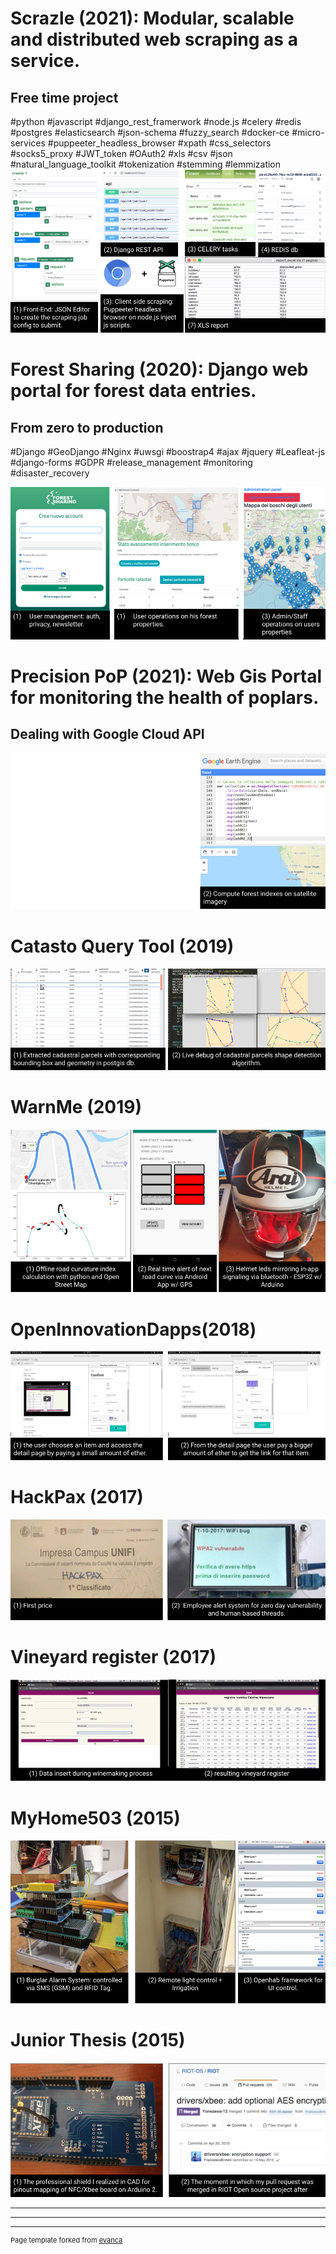 
# Scrazle (2021): Modular, scalable and distributed web scraping as a service.
## Free time project
#python  #javascript  #django_rest_framerwork #node.js #celery #redis #postgres #elasticsearch #json-schema #fuzzy_search #docker-ce #micro-services #puppeeter_headless_browser #xpath #css_selectors #socks5_proxy #JWT_token #OAuth2 #xls #csv #json #natural_language_toolkit #tokenization #stemming #lemmization
<img src="images/scrazle.png?raw=true"/>

# Forest Sharing (2020): Django web portal for forest data entries.
## From zero to production
#Django #GeoDjango #Nginx #uwsgi #boostrap4 #ajax #jquery #Leafleat-js #django-forms #GDPR #release_management #monitoring #disaster_recovery

<img src="images/forestsharing.png?raw=true"/>

# Precision PoP (2021): Web Gis Portal for monitoring the health of poplars.
## Dealing with Google Cloud API

<img src="images/pop.png?raw=true"/>

# Catasto Query Tool (2019)
<img src="images/catastoquerytool.png?raw=true"/>

# WarnMe (2019)
<img src="images/warnme.png?raw=true"/>

# OpenInnovationDapps(2018)
<img src="images/openinnovationdapps.png?raw=true"/>

# HackPax (2017)
<img src="images/hackpax.png?raw=true"/>

# Vineyard register (2017)
<img src="images/vineyardregister.png?raw=true"/>

# MyHome503 (2015)
<img src="images/myhome503.png?raw=true"/>

# Junior Thesis (2015)
<img src="images/xbee.png?raw=true"/>

---

---




---
<p style="font-size:11px">Page template forked from <a href="https://github.com/evanca/quick-portfolio">evanca</a></p>
<!-- Remove above link if you don't want to attibute -->
